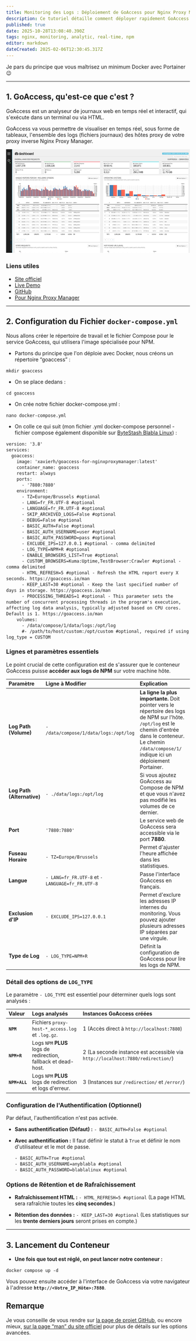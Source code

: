 ```yaml
---
title: Monitoring des Logs : Déploiement de GoAccess pour Nginx Proxy Manager avec Docker
description: Ce tutoriel détaille comment déployer rapidement GoAccess pour analyser les logs de Nginx Proxy Manager (NPM). Le déploiement s'effectue via une pile Docker (stack) dans Portainer ou en utilisant Docker Compose.
published: true
date: 2025-10-28T13:08:40.390Z
tags: nginx, monitoring, analytic, real-time, npm
editor: markdown
dateCreated: 2025-02-06T12:30:45.317Z
---
```


Je pars du principe que vous maîtrisez un minimum Docker avec Portainer 😉

-----

## 1\. GoAccess, qu'est-ce que c'est ?

GoAccess est un analyseur de journaux web en temps réel et interactif, qui s'exécute dans un terminal ou via HTML.

GoAccess va vous permettre de visualiser en temps réel, sous forme de tableaux, l'ensemble des logs (fichiers journaux) des hôtes proxy de votre proxy inverse Nginx Proxy Manager.

<p style="text-align: center"><img src="/docker-compose-goaccess/goaccess-bright.png"></p>

### Liens utiles

  - [Site officiel](https://goaccess.io)
  - [Live Demo](http://rt.goaccess.io/?20250113204951)
  - [GitHub](https://github.com/allinurl/goaccess)
  - [Pour Nginx Proxy Manager](https://github.com/xavier-hernandez/goaccess-for-nginxproxymanager)

-----

## 2\. Configuration du Fichier `docker-compose.yml`

Nous allons créer le répertoire de travail et le fichier Compose pour le service GoAccess, qui utilisera l'image spécialisée pour NPM.

  - Partons du principe que l'on déploie avec Docker, nous créons un répertoire “goaccess” :

<!-- end list -->

```plaintext
mkdir goaccess
```

  - On se place dedans :

<!-- end list -->

```plaintext
cd goaccess
```

  - On crée notre fichier docker-compose.yml :

<!-- end list -->

```plaintext
nano docker-compose.yml 
```

  - On colle ce qui suit (mon fichier .yml docker-compose personnel - fichier compose également disponible sur [ByteStash Blabla Linux](https://bytestash.blablalinux.be/public/snippets)) :

<!-- end list -->

```plaintext
version: '3.8'
services:
  goaccess:
    image: 'xavierh/goaccess-for-nginxproxymanager:latest'
    container_name: goaccess
    restart: always
    ports:
      - '7880:7880'
    environment:
      - TZ=Europe/Brussels #optional
      - LANG=fr_FR.UTF-8 #optional
      - LANGUAGE=fr_FR.UTF-8 #optional
      - SKIP_ARCHIVED_LOGS=False #optional
      - DEBUG=False #optional
      - BASIC_AUTH=False #optional
      - BASIC_AUTH_USERNAME=user #optional
      - BASIC_AUTH_PASSWORD=pass #optional    
      - EXCLUDE_IPS=127.0.0.1 #optional - comma delimited 
      - LOG_TYPE=NPM+R #optional
      - ENABLE_BROWSERS_LIST=True #optional
      - CUSTOM_BROWSERS=Kuma:Uptime,TestBrowser:Crawler #optional - comma delimited
      - HTML_REFRESH=5 #optional - Refresh the HTML report every X seconds. https://goaccess.io/man
      - KEEP_LAST=30 #optional - Keep the last specified number of days in storage. https://goaccess.io/man
      - PROCESSING_THREADS=1 #optional - This parameter sets the number of concurrent processing threads in the program's execution, affecting log data analysis, typically adjusted based on CPU cores. Default is 1. https://goaccess.io/man
    volumes:
      - /data/compose/1/data/logs:/opt/log
      #- /path/to/host/custom:/opt/custom #optional, required if using log_type = CUSTOM
```

### Lignes et paramètres essentiels

Le point crucial de cette configuration est de s'assurer que le conteneur GoAccess puisse **accéder aux logs de NPM** sur votre machine hôte.

| Paramètre | Ligne à Modifier | Explication |
| :--- | :--- | :--- |
| **Log Path (Volume)** | `- /data/compose/1/data/logs:/opt/log` | **La ligne la plus importante.** Doit pointer vers le répertoire des logs de NPM sur l'hôte. `/opt/log` est le chemin d'entrée dans le conteneur. Le chemin `/data/compose/1/` indique ici un déploiement Portainer. |
| **Log Path (Alternative)** | `- ./data/logs:/opt/log` | Si vous ajoutez GoAccess au Compose de NPM et que vous n'avez pas modifié les volumes de ce dernier. |
| **Port** | `'7880:7880'` | Le service web de GoAccess sera accessible via le port **7880**. |
| **Fuseau Horaire** | `- TZ=Europe/Brussels` | Permet d'ajuster l'heure affichée dans les statistiques. |
| **Langue** | `- LANG=fr_FR.UTF-8` et `- LANGUAGE=fr_FR.UTF-8` | Passe l'interface GoAccess en français. |
| **Exclusion d'IP** | `- EXCLUDE_IPS=127.0.0.1` | Permet d'exclure les adresses IP internes du monitoring. Vous pouvez ajouter plusieurs adresses IP séparées par une virgule. |
| **Type de Log** | `- LOG_TYPE=NPM+R` | Définit la configuration de GoAccess pour lire les logs de NPM. |

### Détail des options de `LOG_TYPE`

Le paramètre `- LOG_TYPE` est essentiel pour déterminer quels logs sont analysés :

| Valeur | Logs analysés | Instances GoAccess créées |
| :--- | :--- | :--- |
| **`NPM`** | Fichiers `proxy-host-*_access.log` et `.log.gz`. | 1 (Accès direct à `http://localhost:7880`) |
| **`NPM+R`** | Logs `NPM` **PLUS** logs de redirection, fallback et dead-host. | 2 (La seconde instance est accessible via `http://localhost:7880/redirection/`) |
| **`NPM+ALL`** | Logs `NPM` **PLUS** logs de redirection et logs d'erreur. | 3 (Instances sur `/redirection/` et `/error/`) |

### Configuration de l'Authentification (Optionnel)

Par défaut, l'authentification n'est pas activée.

  - **Sans authentification (Défaut) :**
    `- BASIC_AUTH=False #optional`

  - **Avec authentification :**
    Il faut définir le statut à `True` et définir le nom d'utilisateur et le mot de passe.

    ```plaintext
    - BASIC_AUTH=True #optional
    - BASIC_AUTH_USERNAME=anyblabla #optional
    - BASIC_AUTH_PASSWORD=blablalinux #optional
    ```

### Options de Rétention et de Rafraîchissement

  - **Rafraîchissement HTML :**
    `- HTML_REFRESH=5 #optional` (La page HTML sera rafraîchie toutes les **cinq secondes**.)

  - **Rétention des données :**
    `- KEEP_LAST=30 #optional` (Les statistiques sur les **trente derniers jours** seront prises en compte.)

-----

## 3\. Lancement du Conteneur

  - **Une fois que tout est réglé, on peut lancer notre conteneur :**

<!-- end list -->

```plaintext
docker compose up -d
```

Vous pouvez ensuite accéder à l'interface de GoAccess via votre navigateur à l'adresse **`http://<Votre_IP_Hôte>:7880`**.

## Remarque

Je vous conseille de vous rendre sur [la page de projet GitHub](https://github.com/xavier-hernandez/goaccess-for-nginxproxymanager), ou encore mieux, [sur la page “man” du site officiel](https://goaccess.io/man) pour plus de détails sur les options avancées.